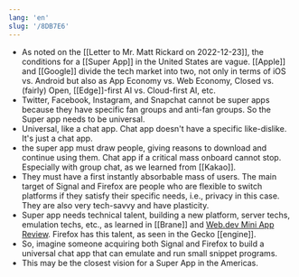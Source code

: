 ```yaml
---
lang: 'en'
slug: '/8DB7E6'
---
```


- As noted on the [[Letter to Mr. Matt Rickard on 2022-12-23]], the conditions for a [[Super App]] in the United States are vague. [[Apple]] and [[Google]] divide the tech market into two, not only in terms of iOS vs. Android but also as App Economy vs. Web Economy, Closed vs. (fairly) Open, [[Edge]]-first AI vs. Cloud-first AI, etc.
- Twitter, Facebook, Instagram, and Snapchat cannot be super apps because they have specific fan groups and anti-fan groups. So the Super app needs to be universal.
- Universal, like a chat app. Chat app doesn't have a specific like-dislike. It's just a chat app.
- the super app must draw people, giving reasons to download and continue using them. Chat app if a critical mass onboard cannot stop. Especially with group chat, as we learned from [[Kakao]].
- They must have a first instantly absorbable mass of users. The main target of Signal and Firefox are people who are flexible to switch platforms if they satisfy their specific needs, i.e., privacy in this case. They are also very tech-savvy and have plasticity.
- Super app needs technical talent, building a new platform, server techs, emulation techs, etc., as learned in [[Brane]] and [Web.dev Mini App Review](https://web.dev/mini-apps/). Firefox has this talent, as seen in the Gecko [[engine]].
- So, imagine someone acquiring both Signal and Firefox to build a universal chat app that can emulate and run small snippet programs.
- This may be the closest vision for a Super App in the Americas.
